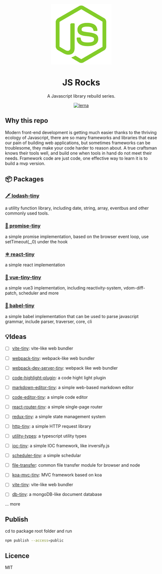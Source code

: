 <p align="center">
  <a href="#">
    <img width="200" src="./assets/js-rock.png"></img>
  </a>
</p>

<h1 align="center">JS Rocks</h1>

<div align="center">
  A Javascript library rebuild series.
<div>

[![lerna](https://img.shields.io/badge/maintained%20with-lerna-cc00ff.svg)](https://lerna.js.org/)

<div align="left"><div>

## Why this repo

Modern front-end development is getting much easier thanks to the thriving ecology of Javascript, there are so many frameworks and libraries that ease our pain of building web applications, but sometimes frameworks can be troublesome, they make your code harder to reason about. A true craftsman knows their tools well, and build one when tools in hand do not meet their needs. Framework code are just code, one effective way to learn it is to build a mvp version.

## 📦 Packages

### [🗡️ lodash-tiny](./packages/lodash-tiny/README.md)

a utility function library, including date, string, array, eventbus and other commonly used tools.

### [🧭 promise-tiny](./packages/promise-tiny/README.md)

a simple promise implementation, based on the browser event loop, use setTimeout(\_,0) under the hook

### [ ⚛️ react-tiny](./packages/react-tiny/README.md)

a simple react implementation

### [🚀 vue-tiny-tiny](./packages/vue-tiny/README.md)

a simple vue3 implementation, including reactivity-system, vdom-diff-patch, scheduler and more

### [🗼 babel-tiny](./packages/babel-tiny/README.md)

a simple babel implementation that can be used to parse javascript grammar, include parser, traverser, core, cli

## 💡Ideas

- [ ] [vite-tiny](): vite-like web bundler

- [ ] [webpack-tiny](): webpack-like web bundler

- [ ] [webpack-dev-server-tiny](): webpack like web bundler

- [ ] [code-highlight-plugin](): a code hight light plugin

- [ ] [markdown-editor-tiny](): a simple web-based markdown editor

- [ ] [code-editor-tiny](): a simple code editor

* [ ] [react-router-tiny](): a simple single-page router

* [ ] [redux-tiny](): a simple state management system

* [ ] [http-tiny](): a simple HTTP request library

* [ ] [utility-types](): a typescript utility types

* [ ] [ioc-tiny](): a simple IOC framework, like inversify.js

* [ ] [scheduler-tiny](): a simple schedular

* [ ] [file-transfer](): common file transfer module for browser and node

* [ ] [koa-mvc-tiny](): MVC framework based on koa

* [ ] [vite-tiny](): vite-like web bundler

- [ ] [db-tiny](): a mongoDB-like document database 

... more


## Publish
cd to package root folder and run

```sh
npm publish --access=public
```
## Licence

MIT
